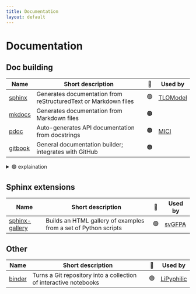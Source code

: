 ```yaml
---
title: Documentation
layout: default
---
```


# Documentation

## Doc building

|  Name     | Short description | 🚦 | Used by |
| -------- | ------------------| :--: | ----- |
| [sphinx](https://www.sphinx-doc.org/en/master/) | Generates documentation from reStructuredText or Markdown files | 🟢 | [TLOModel](https://github.com/UCL/TLOmodel) |
| [mkdocs](https://www.mkdocs.org/) | Generates documentation from Markdown files | 🟠 |  |
| [pdoc](https://pdoc.dev/) | Auto-generates API documentation from docstrings | 🟠 | [MICI](https://github.com/matt-graham/mici) |
| [gitbook](https://www.gitbook.com/) | General documentation builder; integrates with GitHub | 🟠 |  |

<details>
<summary> 🟢 explaination</summary>
Sphinx is the de-facto standard that is widely used. It is well tested, reliable and very customisable.
</details>


## Sphinx extensions

|  Name     | Short description | 🚦 | Used by |
| -------- | ------------------| :--: | ----- |
| [sphinx-gallery](https://sphinx-gallery.github.io/stable/index.html) | Builds an HTML gallery of examples from a set of Python scripts | 🟢 | [svGFPA](https://github.com/joacorapela/svGPFA) |

## Other

|  Name     | Short description | 🚦 | Used by |
| -------- | ------------------| :--: | ----- |
| [binder](https://mybinder.org/) | Turns a Git repository into a collection of interactive notebooks | 🟢 | [LiPyphilic](https://github.com/p-j-smith/lipyphilic) |
